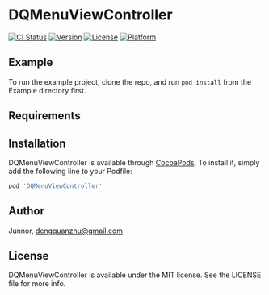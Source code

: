 # DQMenuViewController

[![CI Status](https://img.shields.io/travis/Junnor/DQMenuViewController.svg?style=flat)](https://travis-ci.org/Junnor/DQMenuViewController)
[![Version](https://img.shields.io/cocoapods/v/DQMenuViewController.svg?style=flat)](https://cocoapods.org/pods/DQMenuViewController)
[![License](https://img.shields.io/cocoapods/l/DQMenuViewController.svg?style=flat)](https://cocoapods.org/pods/DQMenuViewController)
[![Platform](https://img.shields.io/cocoapods/p/DQMenuViewController.svg?style=flat)](https://cocoapods.org/pods/DQMenuViewController)

## Example

To run the example project, clone the repo, and run `pod install` from the Example directory first.

## Requirements

## Installation

DQMenuViewController is available through [CocoaPods](https://cocoapods.org). To install
it, simply add the following line to your Podfile:

```ruby
pod 'DQMenuViewController'
```

## Author

Junnor, dengquanzhu@gmail.com

## License

DQMenuViewController is available under the MIT license. See the LICENSE file for more info.
